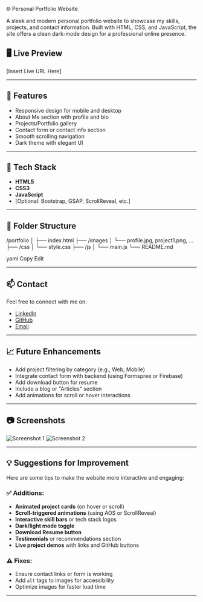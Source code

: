 🌐 Personal Portfolio Website

A sleek and modern personal portfolio website to showcase my skills, projects, and contact information. Built with HTML, CSS, and JavaScript, the site offers a clean dark-mode design for a professional online presence.

## 🖥️ Live Preview

[Insert Live URL Here]

---

## 📌 Features

- Responsive design for mobile and desktop
- About Me section with profile and bio
- Projects/Portfolio gallery
- Contact form or contact info section
- Smooth scrolling navigation
- Dark theme with elegant UI

---

## 🚀 Tech Stack

- **HTML5**
- **CSS3**
- **JavaScript**
- [Optional: Bootstrap, GSAP, ScrollReveal, etc.]

---

## 🧩 Folder Structure

/portfolio
│
├── index.html
├── /images
│ └── profile.jpg, project1.png, ...
├── /css
│ └── style.css
├── /js
│ └── main.js
└── README.md

yaml
Copy
Edit

---

## 📫 Contact

Feel free to connect with me on:

- [LinkedIn](#)
- [GitHub](#)
- [Email](mailto:your@email.com)

---

## 📈 Future Enhancements

- Add project filtering by category (e.g., Web, Mobile)
- Integrate contact form with backend (using Formspree or Firebase)
- Add download button for resume
- Include a blog or "Articles" section
- Add animations for scroll or hover interactions

---

## 📷 Screenshots

![Screenshot 1](screenshots/screenshot1.png)
![Screenshot 2](screenshots/screenshot2.png)

---

## 💡 Suggestions for Improvement

Here are some tips to make the website more interactive and engaging:

### ✅ Additions:
- **Animated project cards** (on hover or scroll)
- **Scroll-triggered animations** (using AOS or ScrollReveal)
- **Interactive skill bars** or tech stack logos
- **Dark/light mode toggle**
- **Download Resume button**
- **Testimonials** or recommendations section
- **Live project demos** with links and GitHub buttons

### ⚠️ Fixes:
- Ensure contact links or form is working
- Add `alt` tags to images for accessibility
- Optimize images for faster load time

---
